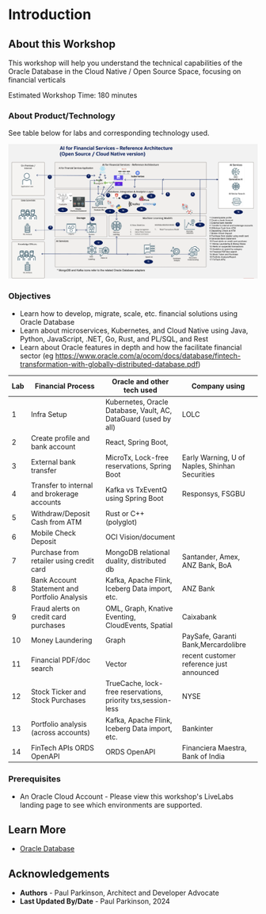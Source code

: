 # Introduction

## About this Workshop

[](youtube:v0nYRueADbo)

This workshop will help you understand the technical capabilities of the Oracle Database in the Cloud Native / Open Source Space, focusing on financial verticals

Estimated Workshop Time: 180 minutes

### About Product/Technology

See table below for labs and corresponding technology used.

![Microservices Architecture](./images/architecture.png " ")

[//]: # (If you would like to watch us do the workshop, click [here]&#40;https://youtu.be/yLBEPjOWaz0&#41;.)

### Objectives


- Learn how to develop, migrate, scale, etc. financial solutions using Oracle Database 
- Learn about microservices, Kubernetes, and Cloud Native using Java, Python, JavaScript, .NET, Go, Rust, and PL/SQL, and Rest
- Learn about Oracle features in depth and how the facilitate financial sector (eg https://www.oracle.com/a/ocom/docs/database/fintech-transformation-with-globally-distributed-database.pdf)

| Lab | Financial Process                             | Oracle and other tech used                                      | Company using                                  | 
|-----|-----------------------------------------------|-----------------------------------------------------------------|------------------------------------------------|
| 1   | Infra Setup                                   | Kubernetes, Oracle Database, Vault, AC, DataGuard (used by all) | LOLC                                           |    
| 2   | Create profile and bank account               | React, Spring Boot,                                             |                                                |    
| 3   | External bank transfer                        | MicroTx, Lock-free reservations, Spring Boot                    | Early Warning, U of Naples, Shinhan Securities | 
| 4   | Transfer to internal and brokerage accounts   | Kafka vs TxEventQ using Spring Boot                             | Responsys, FSGBU                               |
| 5   | Withdraw/Deposit Cash from ATM                | Rust or C++ (polyglot)                                          |                                                |
| 6   | Mobile Check Deposit                          | OCI Vision/document                                             |                                                |
| 7   | Purchase from retailer using credit card      | MongoDB relational duality, distributed db                      | Santander, Amex, ANZ Bank, BoA                 |
| 8   | Bank Account Statement and Portfolio Analysis | Kafka, Apache Flink, Iceberg Data import, etc.                  | ANZ Bank                                       |
| 9   | Fraud alerts on credit card purchases         | OML, Graph, Knative Eventing, CloudEvents, Spatial              | Caixabank                                      |
| 10  | Money Laundering                              | Graph                                                           | PaySafe, Garanti Bank,Mercardolibre            |
| 11  | Financial PDF/doc search                      | Vector                                                          | recent customer reference just announced       |
| 12  | Stock Ticker and Stock Purchases              | TrueCache, lock-free reservations, priority txs,session-less    | NYSE                                           |
| 13  | Portfolio analysis (across accounts)          | Kafka, Apache Flink, Iceberg Data import, etc.                  | Bankinter                                      |
| 14  | FinTech APIs ORDS OpenAPI                     | ORDS OpenAPI                                                    | Financiera Maestra, Bank of India              |




### Prerequisites

 - An Oracle Cloud Account - Please view this workshop's LiveLabs landing page to see which environments are supported.

## Learn More

* [Oracle Database](https://bit.ly/mswsdatabase)

## Acknowledgements
* **Authors** - Paul Parkinson, Architect and Developer Advocate
* **Last Updated By/Date** - Paul Parkinson, 2024
